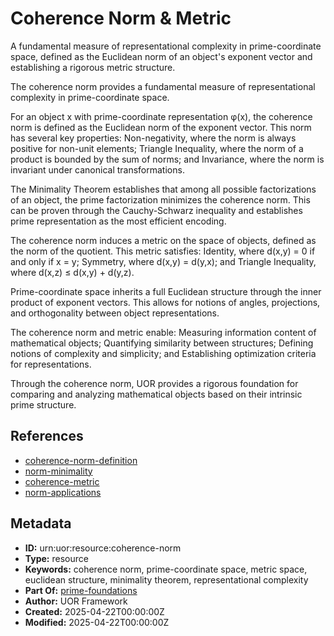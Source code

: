 # Coherence Norm & Metric

A fundamental measure of representational complexity in prime-coordinate space, defined as the Euclidean norm of an object's exponent vector and establishing a rigorous metric structure.

The coherence norm provides a fundamental measure of representational complexity in prime-coordinate space.

For an object x with prime-coordinate representation φ(x), the coherence norm is defined as the Euclidean norm of the exponent vector. This norm has several key properties: Non-negativity, where the norm is always positive for non-unit elements; Triangle Inequality, where the norm of a product is bounded by the sum of norms; and Invariance, where the norm is invariant under canonical transformations.

The Minimality Theorem establishes that among all possible factorizations of an object, the prime factorization minimizes the coherence norm. This can be proven through the Cauchy-Schwarz inequality and establishes prime representation as the most efficient encoding.

The coherence norm induces a metric on the space of objects, defined as the norm of the quotient. This metric satisfies: Identity, where d(x,y) = 0 if and only if x = y; Symmetry, where d(x,y) = d(y,x); and Triangle Inequality, where d(x,z) ≤ d(x,y) + d(y,z).

Prime-coordinate space inherits a full Euclidean structure through the inner product of exponent vectors. This allows for notions of angles, projections, and orthogonality between object representations.

The coherence norm and metric enable: Measuring information content of mathematical objects; Quantifying similarity between structures; Defining notions of complexity and simplicity; and Establishing optimization criteria for representations.

Through the coherence norm, UOR provides a rigorous foundation for comparing and analyzing mathematical objects based on their intrinsic prime structure.

## References

- [coherence-norm-definition](./coherence-norm-definition.md)
- [norm-minimality](./norm-minimality.md)
- [coherence-metric](./coherence-metric.md)
- [norm-applications](./norm-applications.md)

## Metadata

- **ID:** urn:uor:resource:coherence-norm
- **Type:** resource
- **Keywords:** coherence norm, prime-coordinate space, metric space, euclidean structure, minimality theorem, representational complexity
- **Part Of:** [prime-foundations](../Topics/prime-foundations.md)
- **Author:** UOR Framework
- **Created:** 2025-04-22T00:00:00Z
- **Modified:** 2025-04-22T00:00:00Z
